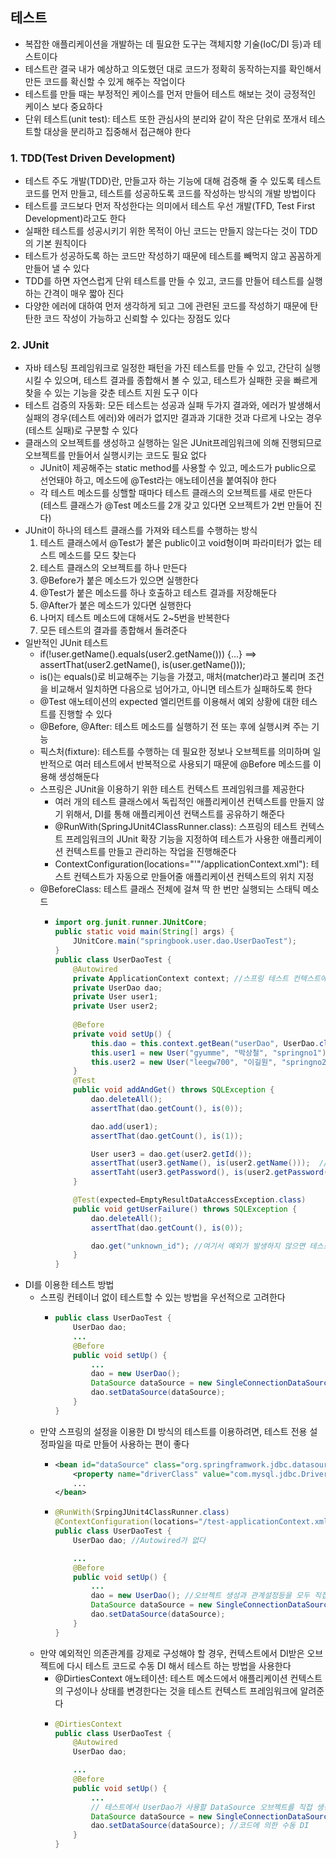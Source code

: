 ## 테스트
- 복잡한 애플리케이션을 개발하는 데 필요한 도구는 객체지향 기술(IoC/DI 등)과 테스트이다
- 테스트란 결국 내가 예상하고 의도했던 대로 코드가 정확히 동작하는지를 확인해서 만든 코드를 확신할 수 있게 해주는 작업이다
- 테스트를 만들 때는 부정적인 케이스를 먼저 만들어 테스트 해보는 것이 긍정적인 케이스 보다 중요하다
- 단위 테스트(unit test): 테스트 또한 관심사의 분리와 같이 작은 단위로 쪼개서 테스트할 대상을 분리하고 집중해서 접근해야 한다

### 1. TDD(Test Driven Development)
- 테스트 주도 개발(TDD)란, 만들고자 하는 기능에 대해 검증해 줄 수 있도록 테스트 코드를 먼저 만들고, 테스트를 성공하도록 코드를 작성하는 방식의 개발 방법이다
- 테스트를 코드보다 먼저 작성한다는 의미에서 테스트 우선 개발(TFD, Test First Development)라고도 한다
- 실패한 테스트를 성공시키기 위한 목적이 아닌 코드는 만들지 않는다는 것이 TDD의 기본 원칙이다
- 테스트가 성공하도록 하는 코드만 작성하기 때문에 테스트를 빼먹지 않고 꼼꼼하게 만들어 낼 수 있다
- TDD를 하면 자연스럽게 단위 테스트를 만들 수 있고, 코드를 만들어 테스트를 실행하는 간격이 매우 짧아 진다
- 다양한 에러에 대하여 먼저 생각하게 되고 그에 관련된 코드를 작성하기 때문에 탄탄한 코드 작성이 가능하고 신뢰할 수 있다는 장점도 있다


### 2. JUnit      
- 자바 테스팅 프레임워크로 일정한 패턴을 가진 테스트를 만들 수 있고, 간단히 실행시킬 수 있으며, 테스트 결과를 종합해서 볼 수 있고, 테스트가 실패한 곳을 빠르게 찾을 수 있는 기능을 갖춘 테스트 지원 도구 이다
- 테스트 검증의 자동화: 모든 테스트는 성공과 실패 두가지 결과와, 에러가 발생해서 실패의 경우(테스트 에러)와 에러가 없지만 결과과 기대한 것과 다르게 나오는 경우(테스트 실패)로 구분할 수 있다
- 클래스의 오브젝트를 생성하고 실행하는 일은 JUnit프레임워크에 의해 진행되므로 오브젝트를 만들어서 실행시키는 코드도 필요 없다
  - JUnit이 제공해주는 static method를 사용할 수 있고, 메소드가 public으로 선언돼야 하고, 메소드에 @Test라는 애노테이션을 붙여줘야 한다 
  - 각 테스트 메소드를 싱핼할 때마다 테스트 클래스의 오브젝트를 새로 만든다 (테스트 클래스가 @Test 메소드를 2개 갖고 있다면 오브젝트가 2번 만들어 진다)
- JUnit이 하나의 테스트 클래스를 가져와 테스트를 수행하는 방식
  1. 테스트 클래스에서 @Test가 붙은 public이고 void형이며 파라미터가 없는 테스트 메소드를 모드 찾는다
  2. 테스트 클래스의 오브젝트를 하나 만든다
  3. @Before가 붙은 메소드가 있으면 실행한다
  4. @Test가 붙은 메소드를 하나 호출하고 테스트 결과를 저장해둔다
  5. @After가 붙은 메소드가 있다면 실행한다
  6. 나머지 테스트 메소드에 대해서도 2~5번을 반복한다
  7. 모든 테스트의 결과를 종합해서 돌려준다
- 일반적인 JUnit 테스트
  - if(!user.getName().equals(user2.getName())) {...} ==> assertThat(user2.getName(), is(user.getName())); 
  - is()는 equals()로 비교해주는 기능을 가졌고, 매처(matcher)라고 불리며 조건을 비교해서 일치하면 다음으로 넘어가고, 아니면 테스트가 실패하도록 한다
  - @Test 애노테이션의 expected 엘리먼트를 이용해서 예외 상황에 대한 테스트를 진행할 수 있다
  - @Before, @After: 테스트 메소드를 실행하기 전 또는 후에 실행시켜 주는 기능 
  - 픽스처(fixture): 테스트를 수행하는 데 필요한 정보나 오브젝트를 의미하며 일반적으로 여러 테스트에서 반복적으로 사용되기 때문에 @Before 메소드를 이용해 생성해둔다
  - 스프링은 JUnit을 이용하기 위한 테스트 컨텍스트 프레임워크를 제공한다
    - 여러 개의 테스트 클래스에서 독립적인 애플리케이션 컨텍스트를 만들지 않기 위해서, DI를 통해 애플리케이션 컨택스트를 공유하기 해준다
    - @RunWith(SpringJUnit4ClassRunner.class): 스프링의 테스트 컨텍스트 프레임워크의 JUnit 확장 기능을 지정하여 테스트가 사용한 애플리케이션 컨텍스트를 만들고 관리하는 작업을 진행해준다
    - ContextConfiguration(locations="'"/applicationContext.xml"): 테스트 컨텍스트가 자동으로 만들어줄 애플리케이션 컨텍스트의 위치 지정
  - @BeforeClass: 테스트 클래스 전체에 걸쳐 딱 한 번만 실행되는 스태틱 메소드
    - ```java
      import org.junit.runner.JUnitCore;
      public static void main(String[] args) {
          JUnitCore.main("springbook.user.dao.UserDaoTest");
      }
      public class UserDaoTest {
          @Autowired
          private ApplicationContext context; //스프링 테스트 컨텍스트에 의해 자동으로 값이 주입된다
          private UserDao dao;
          private User user1;
          private User user2;
          
          @Before
          private void setUp() {
              this.dao = this.context.getBean("userDao", UserDao.class);
              this.user1 = new User("gyumme", "박상철", "springno1");
              this.user2 = new User("leegw700", "이길원", "springno2");
          }
          @Test 
          public void addAndGet() throws SQLException {
              dao.deleteAll();
              assertThat(dao.getCount(), is(0));
      
              dao.add(user1);
              assertThat(dao.getCount(), is(1));
      
              User user3 = dao.get(user2.getId());
              assertThat(user3.getName(), is(user2.getName()));  //if(!user2.getName().equals(user3.getName())) {...}
              assertTaht(user3.getPassword(), is(user2.getPassword())); 
          }
    
          @Test(expected=EmptyResultDataAccessException.class)
          public void getUserFailure() throws SQLException {
              dao.deleteAll();
              assertThat(dao.getCount(), is(0));
  
              dao.get("unknown_id"); //여기서 예외가 발생하지 않으면 테스트가 실패한다
          }
      }
      ```
- DI를 이용한 테스트 방법
  - 스프링 컨테이너 없이 테스트할 수 있는 방법을 우선적으로 고려한다
    - ```java
      public class UserDaoTest {
          UserDao dao;
          ...
          @Before
          public void setUp() {
              ...
              dao = new UserDao();
              DataSource dataSource = new SingleConnectionDataSource("jdbc:mysql://localhost/testdb", "spring", "book", true);
              dao.setDataSource(dataSource);
          }
      }
      ```
  - 만약 스프링의 설정을 이용한 DI 방식의 테스트를 이용하려면, 테스트 전용 설정파일을 따로 만들어 사용하는 편이 좋다
    - ```xml
      <bean id="dataSource" class="org.springframwork.jdbc.datasource.SimpleDriverDataSource">
          <property name="driverClass" value="com.mysql.jdbc.Driver" />
          ...
      </bean>
      ```
    - ```java
      @RunWith(SrpingJUnit4ClassRunner.class)
      @ContextConfiguration(locations="/test-applicationContext.xml")
      public class UserDaoTest {
          UserDao dao; //Autowired가 없다
      
          ...
          @Before
          public void setUp() {
              ...
              dao = new UserDao(); //오브젝트 생성과 관계설정등을 모두 직접해준다
              DataSource dataSource = new SingleConnectionDataSource("jdbc:mysql://localhost/testdb", "spring", "book", true);
              dao.setDataSource(dataSource);
          }
      }
      ```
  - 만약 예외적인 의존관계를 강제로 구성해야 할 경우, 컨텍스트에서 DI받은 오브젝트에 다시 테스트 코드로 수동 DI 해서 테스트 하는 방법을 사용한다
    - @DirtiesContext 애노테이션: 테스트 메소드에서 애플리케이션 컨텍스트의 구성이나 상태를 변경한다는 것을 테스트 컨텍스트 프레임워크에 알려준다
    - ```java
      @DirtiesContext
      public class UserDaoTest {
          @Autowired
          UserDao dao;
      
          ...
          @Before
          public void setUp() {
              ...
              // 테스트에서 UserDao가 사용할 DataSource 오브젝트를 직접 생성한다
              DataSource dataSource = new SingleConnectionDataSource("jdbc:mysql://localhost/testdb", "spring", "book", true);
              dao.setDataSource(dataSource); //코드에 의한 수동 DI
          }
      }
      ```







































                                               